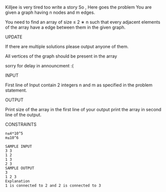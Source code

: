 Killjee is very tired too write a story So , Here goes the problem You are given a graph having n nodes and m edges.

You need to find an array of size 
≤
2
∗
n
 such that every adjacent elements of the array have a edge between them in the given graph.

UPDATE

If there are multiple solutions please output anyone of them.

All vertices of the graph should be present in the array

sorry for delay in announcment :(

INPUT

First line of Input contain 2 integers n and m as specified in the problem statement.

OUTPUT

Print size of the array in the first line of your output print the array in second line of the output.

CONSTRAINTS
```
n≤4*10^5
m≤10^6

SAMPLE INPUT 
3 3
1 2
1 3
2 3
SAMPLE OUTPUT 
3
1 2 3
Explanation
1 is connected to 2 and 2 is connected to 3
```